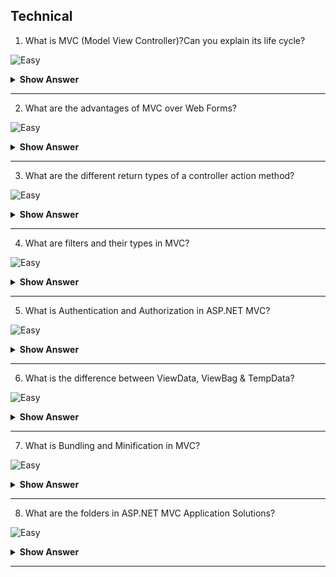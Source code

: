 ## Technical

1. What is MVC (Model View Controller)?Can you explain its life cycle?

![Easy](https://github.com/revaturelabs/interviewquestions/blob/dev/ComplexityTags/simple%20(2).svg)

<details> <summary> <b> Show Answer </b> </summary>

<blockquote>

MVC is a framework for building web applications using an MVC (Model View Controller) design:

- The Model represents the data.
- The View displays the data.
- Controllers act as an interface between Model and View components to process all the business logic and then render the final output to view.
- Below is the flow of the request processing in MVC:

![MVC](https://github.com/revaturelabs/interviewquestions/blob/Feature/Kaveri-Revamped-IS-ques/InterviewSpecificQuestions/.NET%20FULL%20STACK/images/MVC.PNG)

</blockquote>

</details>

---

2. What are the advantages of MVC over Web Forms?

![Easy](https://github.com/revaturelabs/interviewquestions/blob/dev/ComplexityTags/simple%20(2).svg)

<details> <summary> <b> Show Answer </b> </summary>

<blockquote>

Below are the advantages of MVC:

1. `SOC (SEPARATION OF CONCERNS)` - Separation of Concerns is one of the core advantages of ASP.NET MVC. The MVC framework provides a clean separation of the UI, Business Logic, Model or Data. Meaning is view is not dependent on controller and controller is not dependent on view. In Web forms one aspx file will have one aspx.cs file, which means UI(aspx) is TIGHTLY COUPLED with logic (.aspx.cs).

2. `MULTIPLE VIEW SUPPORT` - Due to the separation of the model from the view, the user interface can display multiple views of the same data at the same time.

3. `CHANGE ACCOMMODATION` - User interfaces tend to change more frequently than business rules (different colors, fonts, screen layouts, and levels of support for new devices such as cell phones or PDAs) because the model does not depend on the views, adding new types of views to the system generally does not affect the model. As a result, the scope of change is confined to the view. In Web forms one aspx file will have one aspx.cs file, which means UI(aspx) is TIGHTLY COUPLED with logic (.aspx.cs). In MVC one view can interact with multiple controllers and one controller can interact with multiple views therefore no TIGHT coupling.

4. `MORE CONTROL` - The ASP.NET MVC framework provides more control over HTML, JavaScript, and CSS than the traditional Web Forms.

5. `TESTABILITY` - ASP.NET MVC framework provides better testability of the Web Application and good support for test driven development too.

6. `LIGHTWEIGHT` - ASP.NET MVC framework doesn’t use View State and thus reduces the bandwidth of the requests to an extent.

7. `FULL FEATURES OF ASP.NET` - One of the key advantages of using ASP.NET MVC is that it is built on top of the ASP.NET framework and hence most of the features of the ASP.NET like membership providers, roles, etc can still be used.

</blockquote>

</details>

---

3. What are the different return types of a controller action method?

![Easy](https://github.com/revaturelabs/interviewquestions/blob/dev/ComplexityTags/simple%20(2).svg)

<details> <summary> <b> Show Answer </b> </summary>

<blockquote>

1. `VIEWRESULT` - This return type is used to return a webpage from an action method.
2. `PARTIALVIEWRESULT` - This return type is used to send a part of a view that will be rendered in another view.
3. `REDIRECTRESULT` - This return type is used to redirect to any other controller and action method depending on the URL.
4. `REDIRECTTOROUTERESULT` - This return type is used when we want to redirect to any other action method.
5. `CONTENTRESULT` - This return type is used to return HTTP content type like text/plain as the result of the action.
6. `JSONRESULT` - This return type is used when we want to return a JSON message.
7. `JAVASCRIPTRESULT` - This return type is used to return JavaScript code that will run in the browser.
8. `FILERESULT` - This return type is used to send binary output in response.
9. `EMPTYRESULT` - This return type is used to return nothing (void) in the result.

</blockquote>

</details>

---

4. What are filters and their types in MVC?

![Easy](https://github.com/revaturelabs/interviewquestions/blob/dev/ComplexityTags/simple%20(2).svg)

<details> <summary> <b> Show Answer </b> </summary>

<blockquote>

ASP.NET MVC Filter is a custom class where you can write custom logic to execute before or after an action method executes.

For example, here is the code of Authorize filter. If any request will try to access this action method DoAdminStuff, first this authorization filter will check that Roles In the request are of Admin, then only it will allow. So, this filter run before the execution of the action method.

``` C#

[Authorize]

public class AuthorizeController:Controller
{
    [Authorize(Roles="Admin")]
    public ActionResult DoAdminStuff()
    {
        return View();
    }
}
```
- Types of Action Filters are :

![Filters](https://github.com/revaturelabs/interviewquestions/blob/Feature/Kaveri-Revamped-IS-ques/InterviewSpecificQuestions/.NET%20FULL%20STACK/images/Filters_MVC.PNG)

</blockquote>

</details>

---

5. What is Authentication and Authorization in ASP.NET MVC?

![Easy](https://github.com/revaturelabs/interviewquestions/blob/dev/ComplexityTags/simple%20(2).svg)

<details> <summary> <b> Show Answer </b> </summary>

<blockquote>

- Authentication is the process of obtaining some sort of credentials (username, password) from the users and using those credentials to verify the USER'S IDENTITY. 

- Authorization is the process of allowing an authenticated user ACCESS to resources.

**Authentication is always done before Authorization.**

![Auth](https://github.com/revaturelabs/interviewquestions/blob/Feature/Kaveri-Revamped-IS-ques/InterviewSpecificQuestions/.NET%20FULL%20STACK/images/Authentication_Authorization.PNG)

</blockquote>

</details>

---

6. What is the difference between ViewData, ViewBag & TempData?

![Easy](https://github.com/revaturelabs/interviewquestions/blob/dev/ComplexityTags/simple%20(2).svg)

<details> <summary> <b> Show Answer </b> </summary>

<blockquote>

- ViewData & ViewBag are used to pass data from **CONTROLLER TO VIEW**.
- TempData is used to pass data from **CONTROLLER TO CONTROLLER**.
- ViewData REQUIRES TYPECASTING for complex data types whereas ViewBag **DOESN’T REQUIRE TYPECASTING** for the complex data type

</blockquote>

</details>

---

7. What is Bundling and Minification in MVC?

![Easy](https://github.com/revaturelabs/interviewquestions/blob/dev/ComplexityTags/simple%20(2).svg)

<details> <summary> <b> Show Answer </b> </summary>

<blockquote>

**BUNDLING** - It lets us combine multiple JavaScript (.js) files or multiple cascading style sheet (.css) files, so that they can be downloaded as a unit, rather than making individual HTTP requests.
    
**MINIFICATION** - It squeezes out whitespace and performs other types of compression to make the downloaded files as small as possible. 

</blockquote>

</details>

---

8. What are the folders in ASP.NET MVC Application Solutions?

![Easy](https://github.com/revaturelabs/interviewquestions/blob/dev/ComplexityTags/simple%20(2).svg)

<details> <summary> <b> Show Answer </b> </summary>

<blockquote>

**Understanding the folders**:

When you create a project a folder structure gets created by default under the name of your project which can be seen in solution explorer. Below i will give you a brief explanation of what these folders are for.

**Model**
This folder contains classes that is used to provide data. These classes can contain data that is retrived from the database or data inserted in the form by the user to update the database.

**Controllers**
These are the classes which will perform the action invoked by the user. These classes contains methods known as "Actions" which responds to the user action accordingly.

**Views**
These are simple pages which uses the model class data to populate the HTML controls and renders it to the client browser.

**App_Start**
Contains Classes such as FilterConfig, RoutesConfig, WebApiConfig. As of now we need to understand the RouteConfig class. This class contains the default format of the url that should be supplied in the browser to navigate to a specified page.

</blockquote>

</details>

---












